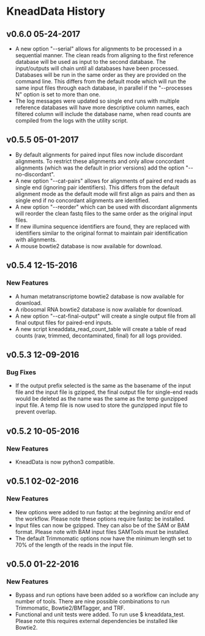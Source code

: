 
# KneadData History #

## v0.6.0 05-24-2017

* A new option "--serial" allows for alignments to be processed in a sequential manner. The clean reads from aligning to the first reference database will be used as input to the second database. The input/outputs will chain until all databases have been processed. Databases will be run in the same order as they are provided on the command line. This differs from the default mode which will run the same input files through each database, in parallel if the "--processes N" option is set to more than one.
* The log messages were updated so single end runs with multiple reference databases will have more descriptive column names, each filtered column will include the database name, when read counts are compiled from the logs with the utility script.

## v0.5.5 05-01-2017 ##

* By default alignments for paired input files now include discordant alignments. To restrict these alignments and only allow concordant alignments (which was the default in prior versions) add the option "--no-discordant".
* A new option "--cat-pairs" allows for alignments of paired end reads as single end (ignoring pair identifiers). This differs from the default alignment mode as the default mode will first align as pairs and then as single end if no concordant alignments are identified.
* A new option "--reorder" which can be used with discordant alignments will reorder the clean fastq files to the same order as the original input files.
* If new illumina sequence identifiers are found, they are replaced with identifiers similar to the original format to maintain pair identification with alignments.
* A mouse bowtie2 database is now available for download.

## v0.5.4 12-15-2016 ##

### New Features ###

* A human metatranscriptome bowtie2 database is now available for download.
* A ribosomal RNA bowtie2 database is now available for download.
* A new option "--cat-final-output" will create a single output file from all final output files for paired-end inputs.
* A new script kneaddata_read_count_table will create a table of read counts (raw, trimmed, decontaminated, final) for all logs provided.

## v0.5.3 12-09-2016 ##

### Bug Fixes ###

* If the output prefix selected is the same as the basename of the input file and the input file is gzipped, the final output file for single-end reads would be deleted as the name was the same as the temp gunzipped input file. A temp file is now used to store the gunzipped input file to prevent overlap.

## v0.5.2 10-05-2016 ##

### New Features ###

* KneadData is now python3 compatible.

## v0.5.1 02-02-2016 ##

### New Features ###

* New options were added to run fastqc at the beginning and/or end of the workflow. Please note these options require fastqc be installed.
* Input files can now be gzipped. They can also be of the SAM or BAM format. Please note with BAM input files SAMTools must be installed.
* The default Trimmomatic options now have the minimum length set to 70% of the length of the reads in the input file.

## v0.5.0 01-22-2016 ##

### New Features ###

* Bypass and run options have been added so a workflow can include any number of tools. There are nine possible combinations to run Trimmomatic, Bowtie2/BMTagger, and TRF.
* Functional and unit tests were added. To run use $ kneaddata_test. Please note this requires external dependencies be installed like Bowtie2.

